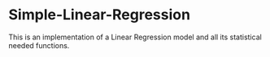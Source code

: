 # Simple-Linear-Regression
This is an implementation of a Linear Regression model and all its statistical needed functions.
